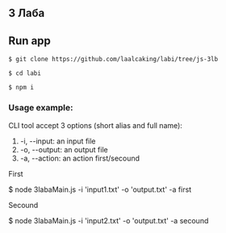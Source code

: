 ## 3 Лаба

## Run app 


```
$ git clone https://github.com/laalcaking/labi/tree/js-3lb
```

```
$ cd labi
```

```
$ npm i
```

### Usage example:

CLI tool accept 3 options (short alias and full name):

1.  -i, --input: an input file
2.  -o, --output: an output file
3.  -a, --action: an action first/secound

First 

$ node 3labaMain.js -i 'input1.txt' -o 'output.txt' -a first  

Secound 

$ node 3labaMain.js -i 'input2.txt' -o 'output.txt' -a secound
